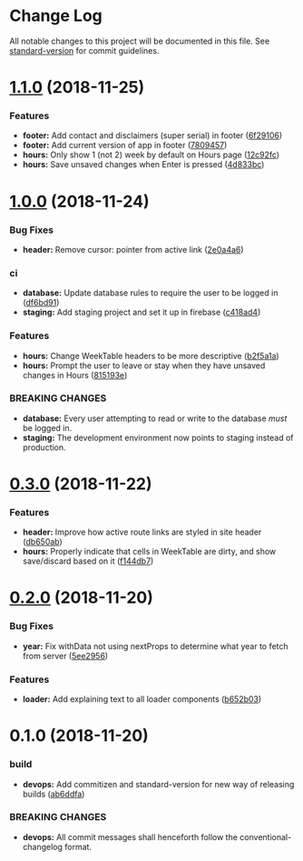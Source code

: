 # Change Log

All notable changes to this project will be documented in this file. See [standard-version](https://github.com/conventional-changelog/standard-version) for commit guidelines.

<a name="1.1.0"></a>
# [1.1.0](https://github.com/dagerikhl/paycheck-of-existence/compare/v1.0.0...v1.1.0) (2018-11-25)


### Features

* **footer:** Add contact and disclaimers (super serial) in footer ([6f29106](https://github.com/dagerikhl/paycheck-of-existence/commit/6f29106))
* **footer:** Add current version of app in footer ([7809457](https://github.com/dagerikhl/paycheck-of-existence/commit/7809457))
* **hours:** Only show 1 (not 2) week by default on Hours page ([12c92fc](https://github.com/dagerikhl/paycheck-of-existence/commit/12c92fc))
* **hours:** Save unsaved changes when Enter is pressed ([4d833bc](https://github.com/dagerikhl/paycheck-of-existence/commit/4d833bc))



<a name="1.0.0"></a>
# [1.0.0](https://github.com/dagerikhl/paycheck-of-existence/compare/v0.3.0...v1.0.0) (2018-11-24)


### Bug Fixes

* **header:** Remove cursor: pointer from active link ([2e0a4a6](https://github.com/dagerikhl/paycheck-of-existence/commit/2e0a4a6))


### ci

* **database:** Update database rules to require the user to be logged in ([df6bd91](https://github.com/dagerikhl/paycheck-of-existence/commit/df6bd91))
* **staging:** Add staging project and set it up in firebase ([c418ad4](https://github.com/dagerikhl/paycheck-of-existence/commit/c418ad4))


### Features

* **hours:** Change WeekTable headers to be more descriptive ([b2f5a1a](https://github.com/dagerikhl/paycheck-of-existence/commit/b2f5a1a))
* **hours:** Prompt the user to leave or stay when they have unsaved changes in Hours ([815193e](https://github.com/dagerikhl/paycheck-of-existence/commit/815193e))


### BREAKING CHANGES

* **database:** Every user attempting to read or write to the database _must_ be logged in.
* **staging:** The development environment now points to staging instead of production.



<a name="0.3.0"></a>
# [0.3.0](https://github.com/dagerikhl/paycheck-of-existence/compare/v0.2.0...v0.3.0) (2018-11-22)


### Features

* **header:** Improve how active route links are styled in site header ([db650ab](https://github.com/dagerikhl/paycheck-of-existence/commit/db650ab))
* **hours:** Properly indicate that cells in WeekTable are dirty, and show save/discard based on it ([f144db7](https://github.com/dagerikhl/paycheck-of-existence/commit/f144db7))



<a name="0.2.0"></a>
# [0.2.0](https://github.com/dagerikhl/paycheck-of-existence/compare/v0.1.0...v0.2.0) (2018-11-20)


### Bug Fixes

* **year:** Fix withData not using nextProps to determine what year to fetch from server ([5ee2956](https://github.com/dagerikhl/paycheck-of-existence/commit/5ee2956))


### Features

* **loader:** Add explaining text to all loader components ([b652b03](https://github.com/dagerikhl/paycheck-of-existence/commit/b652b03))



<a name="0.1.0"></a>
# 0.1.0 (2018-11-20)


### build

* **devops:** Add commitizen and standard-version for new way of releasing builds ([ab6ddfa](https://github.com/dagerikhl/paycheck-of-existence/commit/ab6ddfa))


### BREAKING CHANGES

* **devops:** All commit messages shall henceforth follow the conventional-changelog format.
